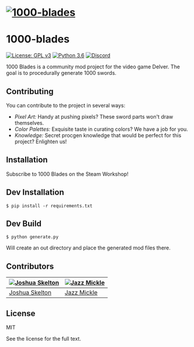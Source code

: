 # [![1000-blades](.media/header.gif)](https://github.com/JoshuaSkelly/1000-blades)

# 1000-blades
[![License: GPL v3](https://img.shields.io/badge/license-MIT-blue.svg)](./LICENSE) [![Python 3.6](https://img.shields.io/badge/python-3.6-blue.svg)](https://www.python.org/) [![Discord](https://img.shields.io/badge/discord-chat-7289DA.svg)](https://discord.gg/VHRbZTC)

1000 Blades is a community mod project for the video game Delver. The goal is to procedurally generate 1000 swords.

## Contributing
You can contribute to the project in several ways:

- *Pixel Art:* Handy at pushing pixels? These sword parts won't draw themselves.
- *Color Palettes:* Exquisite taste in curating colors? We have a job for you.
- *Knowledge:* Secret procgen knowledge that would be perfect for this project? Enlighten us!

## Installation
Subscribe to 1000 Blades on the Steam Workshop!

## Dev Installation
`$ pip install -r requirements.txt `

## Dev Build
`$ python generate.py`

Will create an out directory and place the generated mod files there.

## Contributors
[![Joshua Skelton](https://avatars.githubusercontent.com/u/372642?s=130)](http://github.com/joshuaskelly) | [![Jazz Mickle](https://avatars.githubusercontent.com/u/7083717?s=130)](http://github.com/jmickle66666666)
---|---
[Joshua Skelton](http://github.com/joshuaskelly) | [Jazz Mickle](http://github.com/jmickle66666666)

## License
MIT

See the license for the full text.
